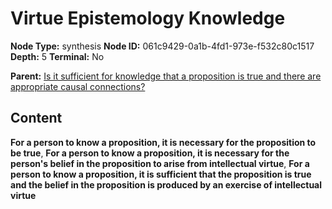# Virtue Epistemology Knowledge

**Node Type:** synthesis
**Node ID:** 061c9429-0a1b-4fd1-973e-f532c80c1517
**Depth:** 5
**Terminal:** No

**Parent:** [Is it sufficient for knowledge that a proposition is true and there are appropriate causal connections?](is-it-sufficient-for-knowledge-that-a-proposition-is-true-and-there-are-appropriate-causal-connections-antithesis-850421b8-2e76-46a1-ba98-2d489896a7e0.md)

## Content

**For a person to know a proposition, it is necessary for the proposition to be true**, **For a person to know a proposition, it is necessary for the person's belief in the proposition to arise from intellectual virtue**, **For a person to know a proposition, it is sufficient that the proposition is true and the belief in the proposition is produced by an exercise of intellectual virtue**
